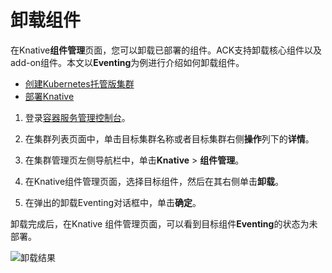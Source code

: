 # 卸载组件

在Knative**组件管理**页面，您可以卸载已部署的组件。ACK支持卸载核心组件以及add-on组件。本文以**Eventing**为例进行介绍如何卸载组件。

-   [创建Kubernetes托管版集群](/intl.zh-CN/Kubernetes集群用户指南/集群管理/创建集群/创建Kubernetes托管版集群.md)
-   [部署Knative](/intl.zh-CN/Kubernetes集群用户指南/Knative管理/Knative组件管理/部署Knative.md)

1.  登录[容器服务管理控制台](https://cs.console.aliyun.com)。

2.  在集群列表页面中，单击目标集群名称或者目标集群右侧**操作**列下的**详情**。

3.  在集群管理页左侧导航栏中，单击**Knative** \> **组件管理**。

4.  在Knative组件管理页面，选择目标组件，然后在其右侧单击**卸载**。

5.  在弹出的卸载Eventing对话框中，单击**确定**。


卸载完成后，在Knative 组件管理页面，可以看到目标组件**Eventing**的状态为未部署。

![卸载结果](https://static-aliyun-doc.oss-cn-hangzhou.aliyuncs.com/assets/img/zh-CN/6895659951/p48925.png)

